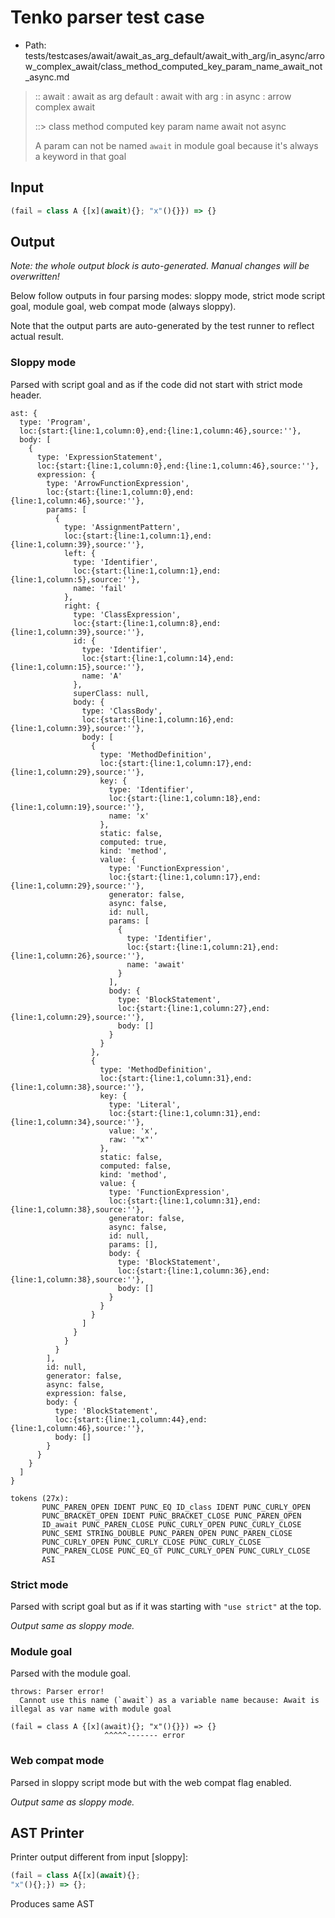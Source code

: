 # Tenko parser test case

- Path: tests/testcases/await/await_as_arg_default/await_with_arg/in_async/arrow_complex_await/class_method_computed_key_param_name_await_not_async.md

> :: await : await as arg default : await with arg : in async : arrow complex await
>
> ::> class method computed key param name await not async
>
> A param can not be named `await` in module goal because it's always a keyword in that goal

## Input

`````js
(fail = class A {[x](await){}; "x"(){}}) => {}
`````

## Output

_Note: the whole output block is auto-generated. Manual changes will be overwritten!_

Below follow outputs in four parsing modes: sloppy mode, strict mode script goal, module goal, web compat mode (always sloppy).

Note that the output parts are auto-generated by the test runner to reflect actual result.

### Sloppy mode

Parsed with script goal and as if the code did not start with strict mode header.

`````
ast: {
  type: 'Program',
  loc:{start:{line:1,column:0},end:{line:1,column:46},source:''},
  body: [
    {
      type: 'ExpressionStatement',
      loc:{start:{line:1,column:0},end:{line:1,column:46},source:''},
      expression: {
        type: 'ArrowFunctionExpression',
        loc:{start:{line:1,column:0},end:{line:1,column:46},source:''},
        params: [
          {
            type: 'AssignmentPattern',
            loc:{start:{line:1,column:1},end:{line:1,column:39},source:''},
            left: {
              type: 'Identifier',
              loc:{start:{line:1,column:1},end:{line:1,column:5},source:''},
              name: 'fail'
            },
            right: {
              type: 'ClassExpression',
              loc:{start:{line:1,column:8},end:{line:1,column:39},source:''},
              id: {
                type: 'Identifier',
                loc:{start:{line:1,column:14},end:{line:1,column:15},source:''},
                name: 'A'
              },
              superClass: null,
              body: {
                type: 'ClassBody',
                loc:{start:{line:1,column:16},end:{line:1,column:39},source:''},
                body: [
                  {
                    type: 'MethodDefinition',
                    loc:{start:{line:1,column:17},end:{line:1,column:29},source:''},
                    key: {
                      type: 'Identifier',
                      loc:{start:{line:1,column:18},end:{line:1,column:19},source:''},
                      name: 'x'
                    },
                    static: false,
                    computed: true,
                    kind: 'method',
                    value: {
                      type: 'FunctionExpression',
                      loc:{start:{line:1,column:17},end:{line:1,column:29},source:''},
                      generator: false,
                      async: false,
                      id: null,
                      params: [
                        {
                          type: 'Identifier',
                          loc:{start:{line:1,column:21},end:{line:1,column:26},source:''},
                          name: 'await'
                        }
                      ],
                      body: {
                        type: 'BlockStatement',
                        loc:{start:{line:1,column:27},end:{line:1,column:29},source:''},
                        body: []
                      }
                    }
                  },
                  {
                    type: 'MethodDefinition',
                    loc:{start:{line:1,column:31},end:{line:1,column:38},source:''},
                    key: {
                      type: 'Literal',
                      loc:{start:{line:1,column:31},end:{line:1,column:34},source:''},
                      value: 'x',
                      raw: '"x"'
                    },
                    static: false,
                    computed: false,
                    kind: 'method',
                    value: {
                      type: 'FunctionExpression',
                      loc:{start:{line:1,column:31},end:{line:1,column:38},source:''},
                      generator: false,
                      async: false,
                      id: null,
                      params: [],
                      body: {
                        type: 'BlockStatement',
                        loc:{start:{line:1,column:36},end:{line:1,column:38},source:''},
                        body: []
                      }
                    }
                  }
                ]
              }
            }
          }
        ],
        id: null,
        generator: false,
        async: false,
        expression: false,
        body: {
          type: 'BlockStatement',
          loc:{start:{line:1,column:44},end:{line:1,column:46},source:''},
          body: []
        }
      }
    }
  ]
}

tokens (27x):
       PUNC_PAREN_OPEN IDENT PUNC_EQ ID_class IDENT PUNC_CURLY_OPEN
       PUNC_BRACKET_OPEN IDENT PUNC_BRACKET_CLOSE PUNC_PAREN_OPEN
       ID_await PUNC_PAREN_CLOSE PUNC_CURLY_OPEN PUNC_CURLY_CLOSE
       PUNC_SEMI STRING_DOUBLE PUNC_PAREN_OPEN PUNC_PAREN_CLOSE
       PUNC_CURLY_OPEN PUNC_CURLY_CLOSE PUNC_CURLY_CLOSE
       PUNC_PAREN_CLOSE PUNC_EQ_GT PUNC_CURLY_OPEN PUNC_CURLY_CLOSE
       ASI
`````

### Strict mode

Parsed with script goal but as if it was starting with `"use strict"` at the top.

_Output same as sloppy mode._

### Module goal

Parsed with the module goal.

`````
throws: Parser error!
  Cannot use this name (`await`) as a variable name because: Await is illegal as var name with module goal

(fail = class A {[x](await){}; "x"(){}}) => {}
                     ^^^^^------- error
`````


### Web compat mode

Parsed in sloppy script mode but with the web compat flag enabled.

_Output same as sloppy mode._

## AST Printer

Printer output different from input [sloppy]:

````js
(fail = class A{[x](await){};
"x"(){};}) => {};
````

Produces same AST
